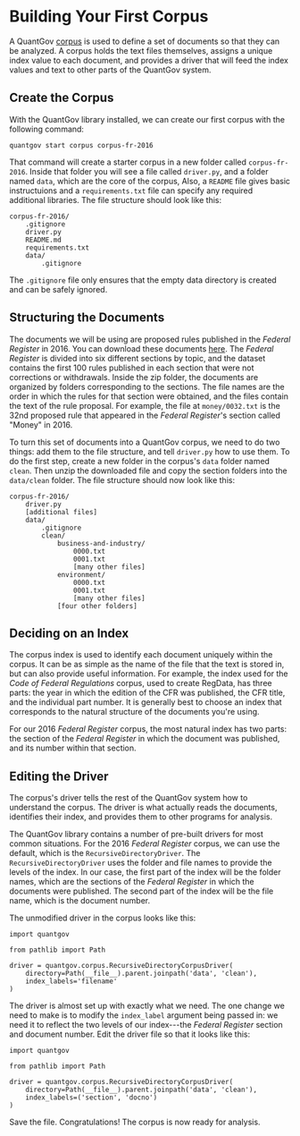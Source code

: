 # Building Your First Corpus

A QuantGov [corpus](../corpus.markdown) is used to define a set of
documents so that they can be analyzed. A corpus holds the text files
themselves, assigns a unique index value to each document, and provides
a driver that will feed the index values and text to other parts of the
QuantGov system.

## Create the Corpus

With the QuantGov library installed, we can create our first corpus with
the following command:

``` {.bash}
quantgov start corpus corpus-fr-2016
```

That command will create a starter corpus in a new folder called
`corpus-fr-2016`. Inside that folder you will see a file called
`driver.py`, and a folder named `data`, which are the core of the
corpus, Also, a `README` file gives basic instructuions and a
`requirements.txt` file can specify any required additional libraries.
The file structure should look like this:

    corpus-fr-2016/
        .gitignore
        driver.py
        README.md
        requirements.txt
        data/
            .gitignore

The `.gitignore` file only ensures that the empty data directory is
created and can be safely ignored.

## Structuring the Documents

The documents we will be using are proposed rules published in the
*Federal Register* in 2016. You can download these documents
[here](https://s3.amazonaws.com/quantgov-datasets/workshop/2016_frdocs.zip).
The *Federal Register* is divided into six different sections by topic,
and the dataset contains the first 100 rules published in each section
that were not corrections or withdrawals. Inside the zip folder, the
documents are organized by folders corresponding to the sections. The
file names are the order in which the rules for that section were
obtained, and the files contain the text of the rule proposal. For
example, the file at `money/0032.txt` is the 32nd proposed rule that
appeared in the *Federal Register*'s section called "Money" in 2016.

To turn this set of documents into a QuantGov corpus, we need to do two
things: add them to the file structure, and tell `driver.py` how to use
them. To do the first step, create a new folder in the corpus's `data`
folder named `clean`. Then unzip the downloaded file and copy the
section folders into the `data/clean` folder. The file structure should
now look like this:

    corpus-fr-2016/
        driver.py
        [additional files]
        data/
            .gitignore
            clean/
                business-and-industry/
                    0000.txt
                    0001.txt
                    [many other files]
                environment/
                    0000.txt
                    0001.txt
                    [many other files]
                [four other folders]

## Deciding on an Index

The corpus index is used to identify each document uniquely within the
corpus. It can be as simple as the name of the file that the text is
stored in, but can also provide useful information. For example, the
index used for the *Code of Federal Regulations* corpus, used to create
RegData, has three parts: the year in which the edition of the CFR was
published, the CFR title, and the individual part number. It is
generally best to choose an index that corresponds to the natural
structure of the documents you're using.

For our 2016 *Federal Register* corpus, the most natural index has two
parts: the section of the *Federal Register* in which the document was
published, and its number within that section.

## Editing the Driver

The corpus's driver tells the rest of the QuantGov system how to
understand the corpus. The driver is what actually reads the documents,
identifies their index, and provides them to other programs for
analysis.

The QuantGov library contains a number of pre-built drivers for most
common situations. For the 2016 *Federal Register* corpus, we can use
the default, which is the `RecursiveDirectoryDriver`. The
`RecursiveDirectoryDriver` uses the folder and file names to provide the
levels of the index. In our case, the first part of the index will be
the folder names, which are the sections of the *Federal Register* in
which the documents were published. The second part of the index will be
the file name, which is the document number.

The unmodified driver in the corpus looks like this:

``` {.python}
import quantgov

from pathlib import Path

driver = quantgov.corpus.RecursiveDirectoryCorpusDriver(
    directory=Path(__file__).parent.joinpath('data', 'clean'),
    index_labels='filename'
)
```

The driver is almost set up with exactly what we need. The one change we
need to make is to modify the `index_label` argument being passed in: we
need it to reflect the two levels of our index---the *Federal Register*
section and document number. Edit the driver file so that it looks like
this:

``` {.python}
import quantgov

from pathlib import Path

driver = quantgov.corpus.RecursiveDirectoryCorpusDriver(
    directory=Path(__file__).parent.joinpath('data', 'clean'),
    index_labels=('section', 'docno')
)
```

Save the file. Congratulations! The corpus is now ready for analysis.
